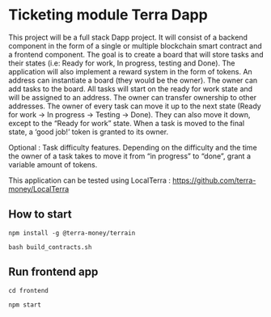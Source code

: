 # Ticketing module Terra Dapp


This project will be a full stack Dapp project. It will consist of a backend component in the form of a single or multiple blockchain smart contract and a frontend component. 
The goal is to create a board that will store tasks and their states (i.e:  Ready for work, In progress, testing and Done). The application will also implement a reward system in the form of tokens. 
An address can instantiate a board (they would be the owner). The owner can add tasks to the board. All tasks will start on the ready for work state and will be assigned to an address. The owner can transfer ownership to other addresses. The owner of every task can move it up to the next state (Ready for work -> In progress -> Testing -> Done). They can also move it down, except to the “Ready for work” state. 
When a task is moved to the final state, a ‘good job!’ token is granted to its owner.

Optional :
Task difficulty features. Depending on the difficulty and the time the owner of a task takes to move it from “in progress” to “done”, grant a variable amount of tokens.

This application can be tested using LocalTerra : https://github.com/terra-money/LocalTerra

## How to start

`npm install -g @terra-money/terrain`

`bash build_contracts.sh`

## Run frontend app

`cd frontend`

`npm start`
